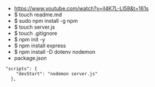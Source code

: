 - https://www.youtube.com/watch?v=jI4K7L-LI58&t=161s
- $ touch readme.md
- $ sudo npm install -g npm
- $ touch server.js
- $ touch .gitignore
- $ npm init -y
- $ npm install express
- $ npm install -D dotenv nodemon
- package.json
```
"scripts": {
    "devStart": "nodemon server.js"
  },
```
